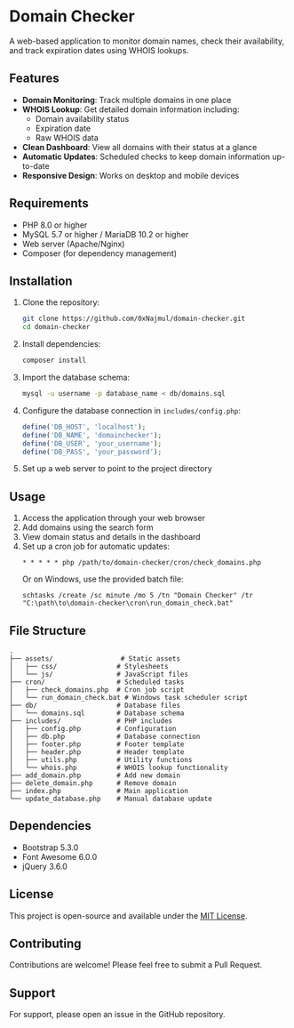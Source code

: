 # Domain Checker

A web-based application to monitor domain names, check their availability, and track expiration dates using WHOIS lookups.

## Features

- **Domain Monitoring**: Track multiple domains in one place
- **WHOIS Lookup**: Get detailed domain information including:
  - Domain availability status
  - Expiration date
  - Raw WHOIS data
- **Clean Dashboard**: View all domains with their status at a glance
- **Automatic Updates**: Scheduled checks to keep domain information up-to-date
- **Responsive Design**: Works on desktop and mobile devices

## Requirements

- PHP 8.0 or higher
- MySQL 5.7 or higher / MariaDB 10.2 or higher
- Web server (Apache/Nginx)
- Composer (for dependency management)

## Installation

1. Clone the repository:
   ```bash
   git clone https://github.com/0xNajmul/domain-checker.git
   cd domain-checker
   ```

2. Install dependencies:
   ```bash
   composer install
   ```

3. Import the database schema:
   ```bash
   mysql -u username -p database_name < db/domains.sql
   ```

4. Configure the database connection in `includes/config.php`:
   ```php
   define('DB_HOST', 'localhost');
   define('DB_NAME', 'domainchecker');
   define('DB_USER', 'your_username');
   define('DB_PASS', 'your_password');
   ```

5. Set up a web server to point to the project directory

## Usage

1. Access the application through your web browser
2. Add domains using the search form
3. View domain status and details in the dashboard
4. Set up a cron job for automatic updates:
   ```
   * * * * * php /path/to/domain-checker/cron/check_domains.php
   ```
   Or on Windows, use the provided batch file:
   ```
   schtasks /create /sc minute /mo 5 /tn "Domain Checker" /tr "C:\path\to\domain-checker\cron\run_domain_check.bat"
   ```

## File Structure

```
.
├── assets/                 # Static assets
│   ├── css/               # Stylesheets
│   └── js/                # JavaScript files
├── cron/                  # Scheduled tasks
│   ├── check_domains.php  # Cron job script
│   └── run_domain_check.bat # Windows task scheduler script
├── db/                    # Database files
│   └── domains.sql        # Database schema
├── includes/              # PHP includes
│   ├── config.php         # Configuration
│   ├── db.php             # Database connection
│   ├── footer.php         # Footer template
│   ├── header.php         # Header template
│   ├── utils.php          # Utility functions
│   └── whois.php          # WHOIS lookup functionality
├── add_domain.php         # Add new domain
├── delete_domain.php      # Remove domain
├── index.php              # Main application
└── update_database.php    # Manual database update
```

## Dependencies

- Bootstrap 5.3.0
- Font Awesome 6.0.0
- jQuery 3.6.0

## License

This project is open-source and available under the [MIT License](LICENSE).

## Contributing

Contributions are welcome! Please feel free to submit a Pull Request.

## Support

For support, please open an issue in the GitHub repository.
